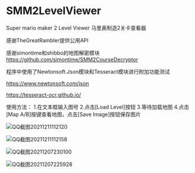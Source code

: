 # SMM2LevelViewer
Super mario maker 2 Level Viewer 马里奥制造2关卡查看器

感谢TheGreatRambler提供公用API

感谢simontime和shibbo的地图解密模块
https://github.com/simontime/SMM2CourseDecryptor

程序中使用了Newtonsoft.Json模块和Tesseract模块进行附加功能测试

https://www.newtonsoft.com/json

https://tesseract-ocr.github.io/


使用方法：
1.在文本框输入图号
2.点击[Load Level]按钮
3.等待加载地图
4.点击[Map A/B]按键查看地图，点击[Save Image]按钮保存图片

![QQ截图20211211112120](https://user-images.githubusercontent.com/20100838/145671934-b4d6f2e5-6e12-49d6-a793-984fbd16ad12.jpg)

![QQ截图20211211112158](https://user-images.githubusercontent.com/20100838/145671936-6994d302-0cf4-4307-8066-2ac8a0090693.jpg)

![QQ截图20211207230100](https://user-images.githubusercontent.com/20100838/145671941-15b4b5fb-b5dd-4040-8c44-965a58c76a8f.jpg)

![QQ截图20211207225928](https://user-images.githubusercontent.com/20100838/145671944-a039ddfa-63af-465d-9c9a-81353971fd92.jpg)
